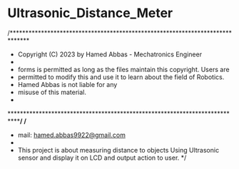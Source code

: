 # Ultrasonic_Distance_Meter
/******************************************************************************
 * Copyright (C) 2023 by Hamed Abbas - Mechatronics Engineer
 *
 * forms is permitted as long as the files maintain this copyright. Users are
 * permitted to modify this and use it to learn about the field of Robotics.
 * Hamed Abbas is not liable for any
 * misuse of this material.
 *
 *****************************************************************************/
/**
 * mail: hamed.abbas9922@gmail.com
 *
 * This project is about measuring distance to objects Using Ultrasonic sensor and display it on LCD and output action to user.
 */
